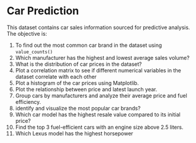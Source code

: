 # Car Prediction
This dataset contains car sales information sourced for predictive analysis. The objective is:

1. To find out the most common car brand in the dataset using `value_counts()`
2. Which manufacturer has the highest and lowest average sales volume?
3. What is the distribution of car prices in the dataset?
4. Plot a correlation matrix to see if different numerical variables in the dataset correlate with each other
5. Plot a histogram of the car prices using Matplotlib.
6. Plot the relationship between price and latest launch year.
7. Group cars by manufacturers and analyze their average price and fuel efficiency.
8. identify and visualize the most popular car brands?
9. Which car model has the highest resale value compared to its initial price?
10. Find the top 3 fuel-efficient cars with an engine size above 2.5 liters.
11. Which Lexus model has the highest horsepower
